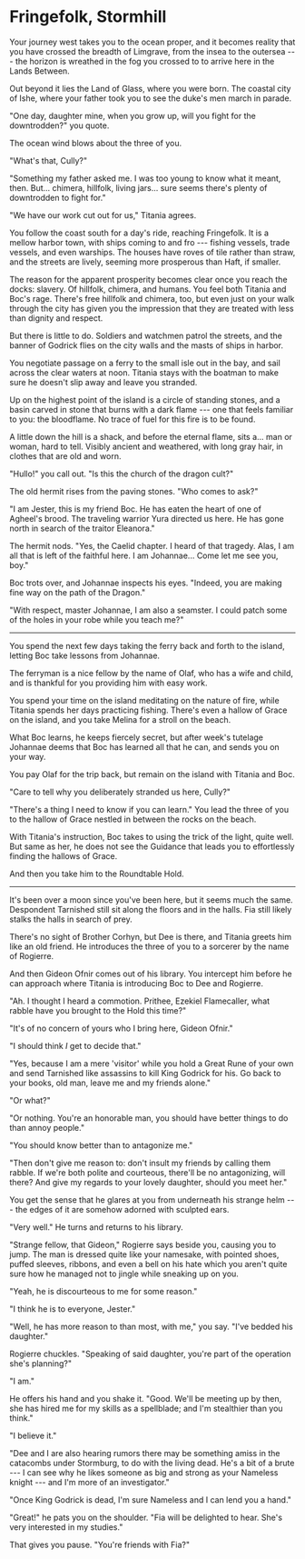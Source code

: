 # Fringefolk, Stormhill

Your journey west takes you to the ocean proper, and it becomes reality that you have crossed the breadth of Limgrave, from the insea to the outersea --- the horizon is wreathed in the fog you crossed to to arrive here in the Lands Between.

Out beyond it lies the Land of Glass, where you were born. The coastal city of Ishe, where your father took you to see the duke's men march in parade.

"One day, daughter mine, when you grow up, will you fight for the downtrodden?" you quote.

The ocean wind blows about the three of you.

"What's that, Cully?"

"Something my father asked me. I was too young to know what it meant, then. But... chimera, hillfolk, living jars... sure seems there's plenty of downtrodden to fight for."

"We have our work cut out for us," Titania agrees.

You follow the coast south for a day's ride, reaching Fringefolk. It is a mellow harbor town, with ships coming to and fro --- fishing vessels, trade vessels, and even warships. The houses have roves of tile rather than straw, and the streets are lively, seeming more prosperous than Haft, if smaller.

The reason for the apparent prosperity becomes clear once you reach the docks: slavery. Of hillfolk, chimera, and humans. You feel both Titania and Boc's rage. There's free hillfolk and chimera, too, but even just on your walk through the city has given you the impression that they are treated with less than dignity and respect.

But there is little to do. Soldiers and watchmen patrol the streets, and the banner of Godrick flies on the city walls and the masts of ships in harbor.

You negotiate passage on a ferry to the small isle out in the bay, and sail across the clear waters at noon. Titania stays with the boatman to make sure he doesn't slip away and leave you stranded.

Up on the highest point of the island is a circle of standing stones, and a basin carved in stone that burns with a dark flame --- one that feels familiar to you: the bloodflame. No trace of fuel for this fire is to be found.

A little down the hill is a shack, and before the eternal flame, sits a... man or woman, hard to tell. Visibly ancient and weathered, with long gray hair, in clothes that are old and worn.

"Hullo!" you call out. "Is this the church of the dragon cult?"

The old hermit rises from the paving stones. "Who comes to ask?"

"I am Jester, this is my friend Boc. He has eaten the heart of one of Agheel's brood. The traveling warrior Yura directed us here. He has gone north in search of the traitor Eleanora."

The hermit nods. "Yes, the Caelid chapter. I heard of that tragedy. Alas, I am all that is left of the faithful here. I am Johannae... Come let me see you, boy."

Boc trots over, and Johannae inspects his eyes. "Indeed, you are making fine way on the path of the Dragon."

"With respect, master Johannae, I am also a seamster. I could patch some of the holes in your robe while you teach me?"

-----

You spend the next few days taking the ferry back and forth to the island, letting Boc take lessons from Johannae.

The ferryman is a nice fellow by the name of Olaf, who has a wife and child, and is thankful for you providing him with easy work.

You spend your time on the island meditating on the nature of fire, while Titania spends her days practicing fishing. There's even a hallow of Grace on the island, and you take Melina for a stroll on the beach.

What Boc learns, he keeps fiercely secret, but after week's tutelage Johannae deems that Boc has learned all that he can, and sends you on your way.

You pay Olaf for the trip back, but remain on the island with Titania and Boc.

"Care to tell why you deliberately stranded us here, Cully?"

"There's a thing I need to know if you can learn." You lead the three of you to the hallow of Grace nestled in between the rocks on the beach.

With Titania's instruction, Boc takes to using the trick of the light, quite well. But same as her, he does not see the Guidance that leads you to effortlessly finding the hallows of Grace.

And then you take him to the Roundtable Hold.

-----

It's been over a moon since you've been here, but it seems much the same. Despondent Tarnished still sit along the floors and in the halls. Fia still likely stalks the halls in search of prey.

There's no sight of Brother Corhyn, but Dee is there, and Titania greets him like an old friend. He introduces the three of you to a sorcerer by the name of Rogierre.

And then Gideon Ofnir comes out of his library. You intercept him before he can approach where Titania is introducing Boc to Dee and Rogierre.

"Ah. I thought I heard a commotion. Prithee, Ezekiel Flamecaller, what rabble have you brought to the Hold this time?"

"It's of no concern of yours who I bring here, Gideon Ofnir."

"I should think _I_ get to decide that."

"Yes, because I am a mere 'visitor' while you hold a Great Rune of your own and send Tarnished like assassins to kill King Godrick for his. Go back to your books, old man, leave me and my friends alone."

"Or what?"

"Or nothing. You're an honorable man, you should have better things to do than annoy people."

"You should know better than to antagonize me."

"Then don't give me reason to: don't insult my friends by calling them rabble. If we're both polite and courteous, there'll be no antagonizing, will there? And give my regards to your lovely daughter, should you meet her."

You get the sense that he glares at you from underneath his strange helm --- the edges of it are somehow adorned with sculpted ears.

"Very well." He turns and returns to his library.

"Strange fellow, that Gideon," Rogierre says beside you, causing you to jump. The man is dressed quite like your namesake, with pointed shoes, puffed sleeves, ribbons, and even a bell on his hate which you aren't quite sure how he managed not to jingle while sneaking up on you.

"Yeah, he is discourteous to me for some reason."

"I think he is to everyone, Jester."

"Well, he has more reason to than most, with me," you say. "I've bedded his daughter."

Rogierre chuckles. "Speaking of said daughter, you're part of the operation she's planning?"

"I am."

He offers his hand and you shake it. "Good. We'll be meeting up by then, she has hired me for my skills as a spellblade; and I'm stealthier than you think."

"I believe it."

"Dee and I are also hearing rumors there may be something amiss in the catacombs under Stormburg, to do with the living dead. He's a bit of a brute --- I can see why he likes someone as big and strong as your Nameless knight --- and I'm more of an investigator."

"Once King Godrick is dead, I'm sure Nameless and I can lend you a hand."

"Great!" he pats you on the shoulder. "Fia will be delighted to hear. She's very interested in my studies."

That gives you pause. "You're friends with Fia?"